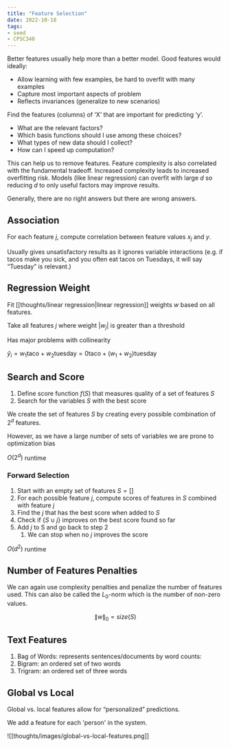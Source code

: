 ```yaml
---
title: "Feature Selection"
date: 2022-10-18
tags:
- seed
- CPSC340
---
```


Better features usually help more than a better model. Good features would ideally:
- Allow learning with few examples, be hard to overfit with many examples
- Capture most important aspects of problem
- Reflects invariances (generalize to new scenarios)

Find the features (columns) of ‘X’ that are important for predicting ‘y’.
- What are the relevant factors?
- Which basis functions should I use among these choices?
- What types of new data should I collect?
- How can I speed up computation?

This can help us to remove features. Feature complexity is also correlated with the fundamental tradeoff. Increased complexity leads to increased overfitting risk. Models (like linear regression) can overfit with large $d$ so reducing $d$ to only useful factors may improve results. 

Generally, there are no right answers but there are wrong answers.

## Association
For each feature $j$, compute correlation between feature values $x_j$ and $y$.

Usually gives unsatisfactory results as it ignores variable interactions (e.g. if tacos make you sick, and you often eat tacos on Tuesdays, it will say “Tuesday” is relevant.)

## Regression Weight
Fit [[thoughts/linear regression|linear regression]] weights $w$ based on all features.

Take all features $j$ where weight $|w_j|$ is greater than a threshold

Has major problems with collinearity

$\hat y_i = w_1 \textrm{taco} + w_2 \textrm{tuesday} = 0\textrm{taco} + (w_1 + w_2) \textrm{tuesday}$

## Search and Score
1. Define score function $f(S)$ that measures quality of a set of features $S$
2. Search for the variables $S$ with the best score

We create the set of features $S$ by creating every possible combination of $2^d$ features.

However, as we have a large number of sets of variables we are prone to optimization bias

$O(2^d)$ runtime

### Forward Selection
1. Start with an empty set of features $S = []$
2. For each possible feature $j$, compute scores of features in $S$ combined with feature $j$
3. Find the $j$ that has the best score when added to $S$
4. Check if $\{S \cup j\}$ improves on the best score found so far
5. Add $j$ to S and go back to step 2
	1. We can stop when no $j$ improves the score

$O(d^2)$ runtime

## Number of Features Penalties
We can again use complexity penalties and penalize the number of features used. This can also be called the $L_0$-norm which is the number of non-zero values.

$$\lVert w \rVert_0 = size(S)$$

## Text Features
1. Bag of Words: represents sentences/documents by word counts:
2. Bigram: an ordered set of two words
3. Trigram: an ordered set of three words

## Global vs Local
Global vs. local features allow for “personalized” predictions.

We add a feature for each 'person' in the system.

![[thoughts/images/global-vs-local-features.png]]